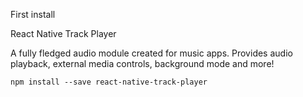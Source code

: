 
First install

 React Native Track Player
 <p> A fully fledged audio module created for music apps. Provides audio playback, external media controls, background mode and more!</p>
 
 ```
 npm install --save react-native-track-player
 
 ```
